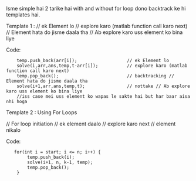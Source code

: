  Isme simple hai 2 tarike hai with and without for loop dono backtrack ke hi templates hai.

Template 1 :
// ek Element lo
// explore karo (matlab function call karo next)
// Element hata do jisme daala tha
// Ab explore karo uss element ko bina liye 

Code:
   
        temp.push_back(arr[i]);                   // ek Element lo
        solve(i,arr,ans,temp,t-arr[i]);           // explore karo (matlab function call karo next)                                                    
        temp.pop_back();                          // backtracking // Element hata do jisme daala tha
        solve(i+1,arr,ans,temp,t);                // nottake // Ab explore karo uss element ko bina liye 
        //iss case mei uss element ko wapas le sakte hai but har baar aisa nhi hoga


Template 2 : Using For Loops 

// For loop initiation
// ek element daalo 
// explore karo next
// element nikalo 


Code:

       for(int i = start; i <= n; i++) {
            temp.push_back(i);
            solve(i+1, n, k-1, temp);
            temp.pop_back();
        }
